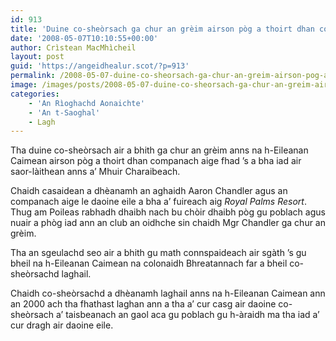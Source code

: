 ```yaml
---
id: 913
title: 'Duine co-sheòrsach ga chur an grèim airson pòg a thoirt dhan companach aige'
date: '2008-05-07T10:10:55+00:00'
author: Crìstean MacMhìcheil
layout: post
guid: 'https://angeidhealur.scot/?p=913'
permalink: /2008-05-07-duine-co-sheorsach-ga-chur-an-greim-airson-pog-a-thoirt-dhan-companach-aige/
image: /images/posts/2008-05-07-duine-co-sheorsach-ga-chur-an-greim-airson-pog-a-thoirt-dhan-companach-aige.webp
categories:
    - 'An Rìoghachd Aonaichte'
    - 'An t-Saoghal'
    - Lagh
---
```


Tha duine co-sheòrsach air a bhith ga chur an grèim anns na h-Eileanan Caimean airson pòg a thoirt dhan companach aige fhad ’s a bha iad air saor-làithean anns a’ Mhuir Charaibeach.

Chaidh casaidean a dhèanamh an aghaidh Aaron Chandler agus an companach aige le daoine eile a bha a’ fuireach aig *Royal Palms Resort*. Thug am Poileas rabhadh dhaibh nach bu chòir dhaibh pòg gu poblach agus nuair a phòg iad ann an club an oidhche sin chaidh Mgr Chandler ga chur an grèim.

Tha an sgeulachd seo air a bhith gu math connspaideach air sgàth ’s gu bheil na h-Eileanan Caimean na colonaidh Bhreatannach far a bheil co-sheòrsachd laghail.

Chaidh co-sheòrsachd a dhèanamh laghail anns na h-Eileanan Caimean ann an 2000 ach tha fhathast laghan ann a tha a’ cur casg air daoine co-sheòrsach a’ taisbeanach an gaol aca gu poblach gu h-àraidh ma tha iad a’ cur dragh air daoine eile.
